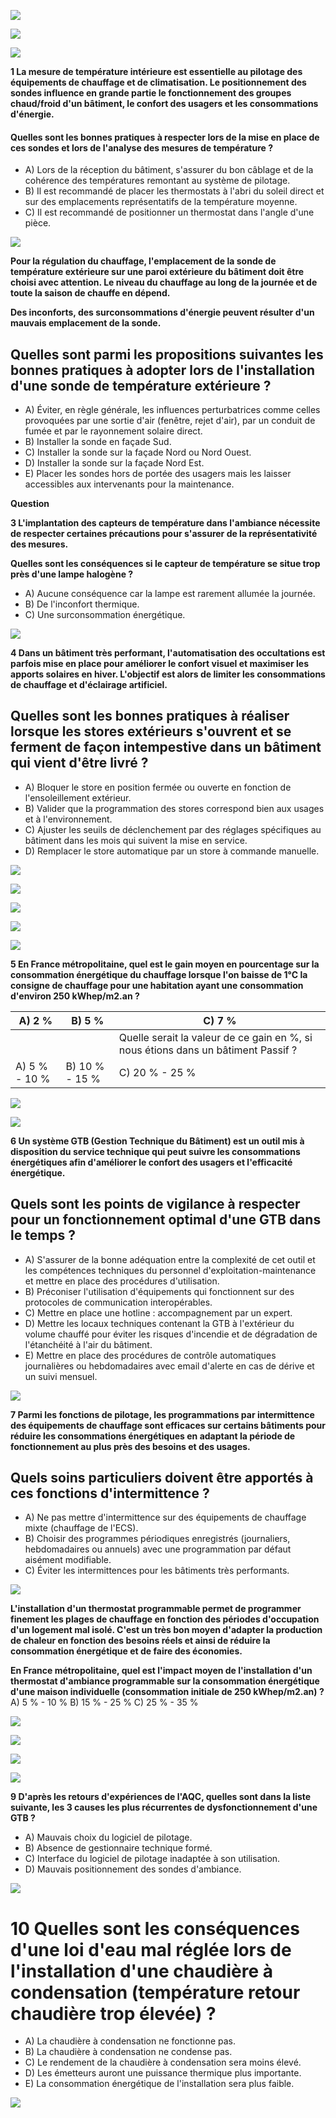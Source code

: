 ![](<images/QCM Pilotage/_page_0_Picture_1.jpeg>)

![](<images/QCM Pilotage/_page_0_Picture_2.jpeg>)

![](<images/QCM Pilotage/_page_0_Picture_3.jpeg>)

**1 La mesure de température intérieure est essentielle au pilotage des équipements de chauffage et de climatisation. Le positionnement des sondes influence en grande partie le fonctionnement des groupes chaud/froid d'un bâtiment, le confort des usagers et les consommations d'énergie.** 

#### **Quelles sont les bonnes pratiques à respecter lors de la mise en place de ces sondes et lors de l'analyse des mesures de température ?**

- A) Lors de la réception du bâtiment, s'assurer du bon câblage et de la cohérence des températures remontant au système de pilotage.
- B) Il est recommandé de placer les thermostats à l'abri du soleil direct et sur des emplacements représentatifs de la température moyenne.
- C) Il est recommandé de positionner un thermostat dans l'angle d'une pièce.

![](<images/QCM Pilotage/_page_0_Picture_9.jpeg>)

**Pour la régulation du chauffage, l'emplacement de la sonde de température extérieure sur une paroi extérieure du bâtiment doit être choisi avec attention. Le niveau du chauffage au long de la journée et de toute la saison de chauffe en dépend.** 

**Des inconforts, des surconsommations d'énergie peuvent résulter d'un mauvais emplacement de la sonde.** 

## **Quelles sont parmi les propositions suivantes les bonnes pratiques à adopter lors de l'installation d'une sonde de température extérieure ?**

- A) Éviter, en règle générale, les influences perturbatrices comme celles provoquées par une sortie d'air (fenêtre, rejet d'air), par un conduit de fumée et par le rayonnement solaire direct.
- B) Installer la sonde en façade Sud.
- C) Installer la sonde sur la façade Nord ou Nord Ouest.
- D) Installer la sonde sur la façade Nord Est.
- E) Placer les sondes hors de portée des usagers mais les laisser accessibles aux intervenants pour la maintenance.

**Question**

**3 L'implantation des capteurs de température dans l'ambiance nécessite de respecter certaines précautions pour s'assurer de la représentativité des mesures.**

**Quelles sont les conséquences si le capteur de température se situe trop près d'une lampe halogène ?** 

- A) Aucune conséquence car la lampe est rarement allumée la journée.
- B) De l'inconfort thermique.
- C) Une surconsommation énergétique.

![](<images/QCM Pilotage/_page_0_Picture_24.jpeg>)

**4 Dans un bâtiment très performant, l'automatisation des occultations est parfois mise en place pour améliorer le confort visuel et maximiser les apports solaires en hiver. L'objectif est alors de limiter les consommations de chauffage et d'éclairage artificiel.**

## **Quelles sont les bonnes pratiques à réaliser lorsque les stores extérieurs s'ouvrent et se ferment de façon intempestive dans un bâtiment qui vient d'être livré ?**

- A) Bloquer le store en position fermée ou ouverte en fonction de l'ensoleillement extérieur.
- B) Valider que la programmation des stores correspond bien aux usages et à l'environnement.
- C) Ajuster les seuils de déclenchement par des réglages spécifiques au bâtiment dans les mois qui suivent la mise en service.
- D) Remplacer le store automatique par un store à commande manuelle.

![](<images/QCM Pilotage/_page_0_Picture_31.jpeg>)

![](<images/QCM Pilotage/_page_1_Picture_0.jpeg>)

![](<images/QCM Pilotage/_page_1_Picture_2.jpeg>)

![](<images/QCM Pilotage/_page_1_Picture_3.jpeg>)

![](<images/QCM Pilotage/_page_1_Picture_4.jpeg>)

**5 En France métropolitaine, quel est le gain moyen en pourcentage sur la consommation énergétique du chauffage lorsque l'on baisse de 1°C la consigne de chauffage pour une habitation ayant une consommation d'environ 250 kWhep/m2.an ?**

| A) 2 %        | B) 5 %         | C) 7 %                                                                            |
|---------------|----------------|-----------------------------------------------------------------------------------|
|               |                | Quelle serait la valeur de ce gain en %, si nous étions dans un bâtiment Passif ? |
| A) 5 % - 10 % | B) 10 % - 15 % | C) 20 % - 25 %                                                                    |

![](<images/QCM Pilotage/_page_1_Picture_7.jpeg>)

![](<images/QCM Pilotage/_page_1_Picture_8.jpeg>)

**6 Un système GTB (Gestion Technique du Bâtiment) est un outil mis à disposition du service technique qui peut suivre les consommations énergétiques afin d'améliorer le confort des usagers et l'efficacité énergétique.**

## **Quels sont les points de vigilance à respecter pour un fonctionnement optimal d'une GTB dans le temps ?**

- A) S'assurer de la bonne adéquation entre la complexité de cet outil et les compétences techniques du personnel d'exploitation-maintenance et mettre en place des procédures d'utilisation.
- B) Préconiser l'utilisation d'équipements qui fonctionnent sur des protocoles de communication interopérables.
- C) Mettre en place une hotline : accompagnement par un expert.
- D) Mettre les locaux techniques contenant la GTB à l'extérieur du volume chauffé pour éviter les risques d'incendie et de dégradation de l'étanchéité à l'air du bâtiment.
- E) Mettre en place des procédures de contrôle automatiques journalières ou hebdomadaires avec email d'alerte en cas de dérive et un suivi mensuel.

![](<images/QCM Pilotage/_page_1_Picture_16.jpeg>)

**7 Parmi les fonctions de pilotage, les programmations par intermittence des équipements de chauffage sont efficaces sur certains bâtiments pour réduire les consommations énergétiques en adaptant la période de fonctionnement au plus près des besoins et des usages.** 

## **Quels soins particuliers doivent être apportés à ces fonctions d'intermittence ?**

- A) Ne pas mettre d'intermittence sur des équipements de chauffage mixte (chauffage de l'ECS).
- B) Choisir des programmes périodiques enregistrés (journaliers, hebdomadaires ou annuels) avec une programmation par défaut aisément modifiable.
- C) Éviter les intermittences pour les bâtiments très performants.

![](<images/QCM Pilotage/_page_1_Picture_22.jpeg>)

**L'installation d'un thermostat programmable permet de programmer finement les plages de chauffage en fonction des périodes d'occupation d'un logement mal isolé. C'est un très bon moyen d'adapter la production de chaleur en fonction des besoins réels et ainsi de réduire la consommation énergétique et de faire des économies.**

**En France métropolitaine, quel est l'impact moyen de l'installation d'un thermostat d'ambiance programmable sur la consommation énergétique d'une maison individuelle (consommation initiale de 250 kWhep/m2.an) ?** A) 5 % - 10 % B) 15 % - 25 % C) 25 % - 35 %

![](<images/QCM Pilotage/_page_1_Picture_26.jpeg>)

![](<images/QCM Pilotage/_page_2_Picture_1.jpeg>)

![](<images/QCM Pilotage/_page_2_Picture_2.jpeg>)

![](<images/QCM Pilotage/_page_2_Picture_3.jpeg>)

**9 D'après les retours d'expériences de l'AQC, quelles sont dans la liste suivante, les 3 causes les plus récurrentes de dysfonctionnement d'une GTB ?**

- A) Mauvais choix du logiciel de pilotage.
- B) Absence de gestionnaire technique formé.
- C) Interface du logiciel de pilotage inadaptée à son utilisation.
- D) Mauvais positionnement des sondes d'ambiance.

![](<images/QCM Pilotage/_page_2_Picture_9.jpeg>)

# **10 Quelles sont les conséquences d'une loi d'eau mal réglée lors de l'installation d'une chaudière à condensation (température retour chaudière trop élevée) ?**

- A) La chaudière à condensation ne fonctionne pas.
- B) La chaudière à condensation ne condense pas.
- C) Le rendement de la chaudière à condensation sera moins élevé.
- D) Les émetteurs auront une puissance thermique plus importante.
- E) La consommation énergétique de l'installation sera plus faible.

![](<images/QCM Pilotage/_page_2_Picture_16.jpeg>)